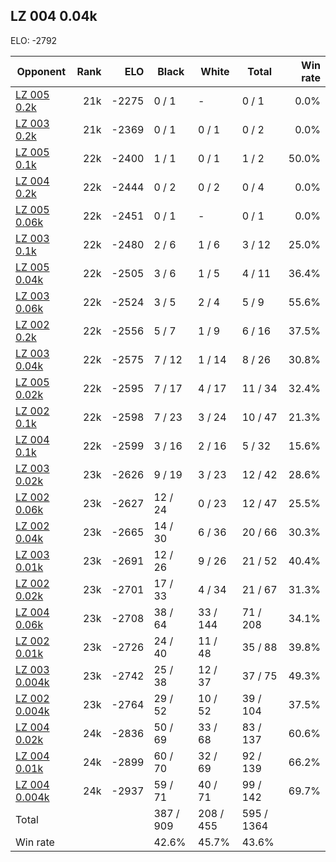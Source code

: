 ## LZ 004 0.04k ##

ELO: -2792

Opponent | Rank | ELO | Black | White | Total | Win rate
---------|-----:|----:|-------|-------|-------|-------:
[LZ 005 0.2k](LZ%20005%200.2k.md) | 21k | -2275 | 0 / 1 | - | 0 / 1 | 0.0%
[LZ 003 0.2k](LZ%20003%200.2k.md) | 21k | -2369 | 0 / 1 | 0 / 1 | 0 / 2 | 0.0%
[LZ 005 0.1k](LZ%20005%200.1k.md) | 22k | -2400 | 1 / 1 | 0 / 1 | 1 / 2 | 50.0%
[LZ 004 0.2k](LZ%20004%200.2k.md) | 22k | -2444 | 0 / 2 | 0 / 2 | 0 / 4 | 0.0%
[LZ 005 0.06k](LZ%20005%200.06k.md) | 22k | -2451 | 0 / 1 | - | 0 / 1 | 0.0%
[LZ 003 0.1k](LZ%20003%200.1k.md) | 22k | -2480 | 2 / 6 | 1 / 6 | 3 / 12 | 25.0%
[LZ 005 0.04k](LZ%20005%200.04k.md) | 22k | -2505 | 3 / 6 | 1 / 5 | 4 / 11 | 36.4%
[LZ 003 0.06k](LZ%20003%200.06k.md) | 22k | -2524 | 3 / 5 | 2 / 4 | 5 / 9 | 55.6%
[LZ 002 0.2k](LZ%20002%200.2k.md) | 22k | -2556 | 5 / 7 | 1 / 9 | 6 / 16 | 37.5%
[LZ 003 0.04k](LZ%20003%200.04k.md) | 22k | -2575 | 7 / 12 | 1 / 14 | 8 / 26 | 30.8%
[LZ 005 0.02k](LZ%20005%200.02k.md) | 22k | -2595 | 7 / 17 | 4 / 17 | 11 / 34 | 32.4%
[LZ 002 0.1k](LZ%20002%200.1k.md) | 22k | -2598 | 7 / 23 | 3 / 24 | 10 / 47 | 21.3%
[LZ 004 0.1k](LZ%20004%200.1k.md) | 22k | -2599 | 3 / 16 | 2 / 16 | 5 / 32 | 15.6%
[LZ 003 0.02k](LZ%20003%200.02k.md) | 23k | -2626 | 9 / 19 | 3 / 23 | 12 / 42 | 28.6%
[LZ 002 0.06k](LZ%20002%200.06k.md) | 23k | -2627 | 12 / 24 | 0 / 23 | 12 / 47 | 25.5%
[LZ 002 0.04k](LZ%20002%200.04k.md) | 23k | -2665 | 14 / 30 | 6 / 36 | 20 / 66 | 30.3%
[LZ 003 0.01k](LZ%20003%200.01k.md) | 23k | -2691 | 12 / 26 | 9 / 26 | 21 / 52 | 40.4%
[LZ 002 0.02k](LZ%20002%200.02k.md) | 23k | -2701 | 17 / 33 | 4 / 34 | 21 / 67 | 31.3%
[LZ 004 0.06k](LZ%20004%200.06k.md) | 23k | -2708 | 38 / 64 | 33 / 144 | 71 / 208 | 34.1%
[LZ 002 0.01k](LZ%20002%200.01k.md) | 23k | -2726 | 24 / 40 | 11 / 48 | 35 / 88 | 39.8%
[LZ 003 0.004k](LZ%20003%200.004k.md) | 23k | -2742 | 25 / 38 | 12 / 37 | 37 / 75 | 49.3%
[LZ 002 0.004k](LZ%20002%200.004k.md) | 23k | -2764 | 29 / 52 | 10 / 52 | 39 / 104 | 37.5%
[LZ 004 0.02k](LZ%20004%200.02k.md) | 24k | -2836 | 50 / 69 | 33 / 68 | 83 / 137 | 60.6%
[LZ 004 0.01k](LZ%20004%200.01k.md) | 24k | -2899 | 60 / 70 | 32 / 69 | 92 / 139 | 66.2%
[LZ 004 0.004k](LZ%20004%200.004k.md) | 24k | -2937 | 59 / 71 | 40 / 71 | 99 / 142 | 69.7%
Total | | | 387 / 909 | 208 / 455 | 595 / 1364 | 
Win rate| | | 42.6% | 45.7% | 43.6% | 
